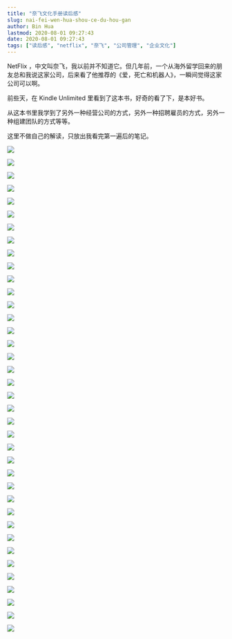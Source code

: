 ```yaml
---
title: "奈飞文化手册读后感"
slug: nai-fei-wen-hua-shou-ce-du-hou-gan
author: Bin Hua
lastmod: 2020-08-01 09:27:43
date: 2020-08-01 09:27:43
tags: ["读后感", "netflix", "奈飞", "公司管理", "企业文化"]
---
```


NetFlix ，中文叫奈飞，我以前并不知道它。但几年前，一个从海外留学回来的朋友总和我说这家公司，后来看了他推荐的《爱，死亡和机器人》，一瞬间觉得这家公司可以啊。

前些天，在 Kindle Unlimited 里看到了这本书，好奇的看了下，是本好书。

从这本书里我学到了另外一种经营公司的方式，另外一种招聘雇员的方式，另外一种组建团队的方式等等。

这里不做自己的解读，只放出我看完第一遍后的笔记。

![](/imgs/nai-fei-wen-hua-shou-ce-du-hou-gan-0086.png)

![](/imgs/nai-fei-wen-hua-shou-ce-du-hou-gan-0087.png)

![](/imgs/nai-fei-wen-hua-shou-ce-du-hou-gan-0088.png)

![](/imgs/nai-fei-wen-hua-shou-ce-du-hou-gan-0089.png)

![](/imgs/nai-fei-wen-hua-shou-ce-du-hou-gan-0090.png)

![](/imgs/nai-fei-wen-hua-shou-ce-du-hou-gan-0091.png)

![](/imgs/nai-fei-wen-hua-shou-ce-du-hou-gan-0092.png)

![](/imgs/nai-fei-wen-hua-shou-ce-du-hou-gan-0093.png)

![](/imgs/nai-fei-wen-hua-shou-ce-du-hou-gan-0094.png)

![](/imgs/nai-fei-wen-hua-shou-ce-du-hou-gan-0095.png)

![](/imgs/nai-fei-wen-hua-shou-ce-du-hou-gan-0096.png)

![](/imgs/nai-fei-wen-hua-shou-ce-du-hou-gan-0097.png)

![](/imgs/nai-fei-wen-hua-shou-ce-du-hou-gan-0098.png)

![](/imgs/nai-fei-wen-hua-shou-ce-du-hou-gan-0099.png)

![](/imgs/nai-fei-wen-hua-shou-ce-du-hou-gan-0100.png)

![](/imgs/nai-fei-wen-hua-shou-ce-du-hou-gan-0101.png)

![](/imgs/nai-fei-wen-hua-shou-ce-du-hou-gan-0102.png)

![](/imgs/nai-fei-wen-hua-shou-ce-du-hou-gan-0103.png)

![](/imgs/nai-fei-wen-hua-shou-ce-du-hou-gan-0104.png)

![](/imgs/nai-fei-wen-hua-shou-ce-du-hou-gan-0105.png)

![](/imgs/nai-fei-wen-hua-shou-ce-du-hou-gan-0106.png)

![](/imgs/nai-fei-wen-hua-shou-ce-du-hou-gan-0107.png)

![](/imgs/nai-fei-wen-hua-shou-ce-du-hou-gan-0108.png)

![](/imgs/nai-fei-wen-hua-shou-ce-du-hou-gan-0109.png)

![](/imgs/nai-fei-wen-hua-shou-ce-du-hou-gan-0110.png)

![](/imgs/nai-fei-wen-hua-shou-ce-du-hou-gan-0111.png)

![](/imgs/nai-fei-wen-hua-shou-ce-du-hou-gan-0112.png)

![](/imgs/nai-fei-wen-hua-shou-ce-du-hou-gan-0113.png)

![](/imgs/nai-fei-wen-hua-shou-ce-du-hou-gan-0114.png)

![](/imgs/nai-fei-wen-hua-shou-ce-du-hou-gan-0115.png)

![](/imgs/nai-fei-wen-hua-shou-ce-du-hou-gan-0116.png)

![](/imgs/nai-fei-wen-hua-shou-ce-du-hou-gan-0117.png)

![](/imgs/nai-fei-wen-hua-shou-ce-du-hou-gan-0118.png)

![](/imgs/nai-fei-wen-hua-shou-ce-du-hou-gan-0119.png)

![](/imgs/nai-fei-wen-hua-shou-ce-du-hou-gan-0120.png)

![](/imgs/nai-fei-wen-hua-shou-ce-du-hou-gan-0121.png)

![](/imgs/nai-fei-wen-hua-shou-ce-du-hou-gan-0122.png)

![](/imgs/nai-fei-wen-hua-shou-ce-du-hou-gan-0123.png)